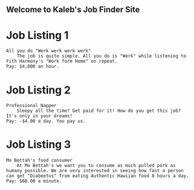 ## Welcome to Kaleb's Job Finder Site

# Job Listing 1
    All you do "Werk werk werk werk"
        The job is quite simple. All you do is "Werk" while listening to Fith Harmony's "Work form Home" on repeat.
    Pay: $4,000 an hour.

# Job Listing 2
    Professional Napper 
        Sleepy all the time? Get paid for it! How do you get this job? It's only in your dreams! 
    Pay: -$4.00 a day. You pay us.

# Job Listing 3
    Mo Bettah's food consumer
        At Mo Bettah's we want you to consume as much pulled pork as humany possible. We are very interested in seeing how fast a person can get "Diabeetus" from eating Authentic Hawiian food 8 hours a day.
    Pay: $60.00 a minute. 


